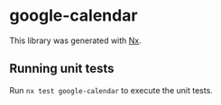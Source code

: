# google-calendar

This library was generated with [Nx](https://nx.dev).

## Running unit tests

Run `nx test google-calendar` to execute the unit tests.
